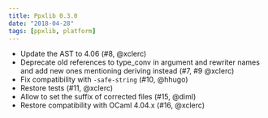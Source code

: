 ```yaml
---
title: Ppxlib 0.3.0
date: "2018-04-28"
tags: [ppxlib, platform]
---
```


- Update the AST to 4.06 (#8, @xclerc)
- Deprecate old references to type_conv in argument and rewriter names
  and add new ones mentioning deriving instead (#7, #9 @xclerc)
- Fix compatibility with `-safe-string` (#10, @hhugo)
- Restore tests (#11, @xclerc)
- Allow to set the suffix of corrected files (#15, @diml)
- Restore compatibility with OCaml 4.04.x (#16, @xclerc)
